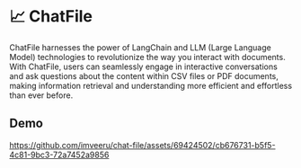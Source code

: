 # 📈 ChatFile
ChatFile harnesses the power of LangChain and LLM (Large Language Model) technologies to revolutionize the way you interact with documents. With ChatFile, users can seamlessly engage in interactive conversations and ask questions about the content within CSV files or PDF documents, making information retrieval and understanding more efficient and effortless than ever before.

## Demo
https://github.com/imveeru/chat-file/assets/69424502/cb676731-b5f5-4c81-9bc3-72a7452a9856


